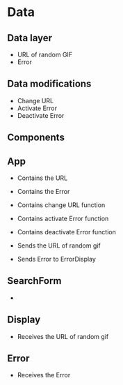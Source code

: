 # Data

## Data layer

- URL of random GIF
- Error

## Data modifications

- Change URL
- Activate Error
- Deactivate Error

## Components

## App

- Contains the URL
- Contains the Error

- Contains change URL function
- Contains activate Error function
- Contains deactivate Error function

- Sends the URL of random gif
- Sends Error to ErrorDisplay

## SearchForm

-

## Display

- Receives the URL of random gif

## Error

- Receives the Error
